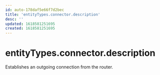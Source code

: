 ```yaml
---
id: auto-178daf5e66f7d2bec
title: 'entityTypes.connector.description'
desc: ''
updated: 1618581251695
created: 1618581251695
---
```

# entityTypes.connector.description

Establishes an outgoing connection from the router.